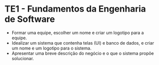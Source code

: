 # TE1 - Fundamentos da Engenharia de Software

- Formar uma equipe, escolher um nome e criar um logotipo para a equipe.
- Idealizar um sistema que contenha telas (UI) e banco de dados, e criar um nome e um logotipo para o sistema.
- Apresentar uma breve descrição do negócio e o que o sistema propõe solucionar.
